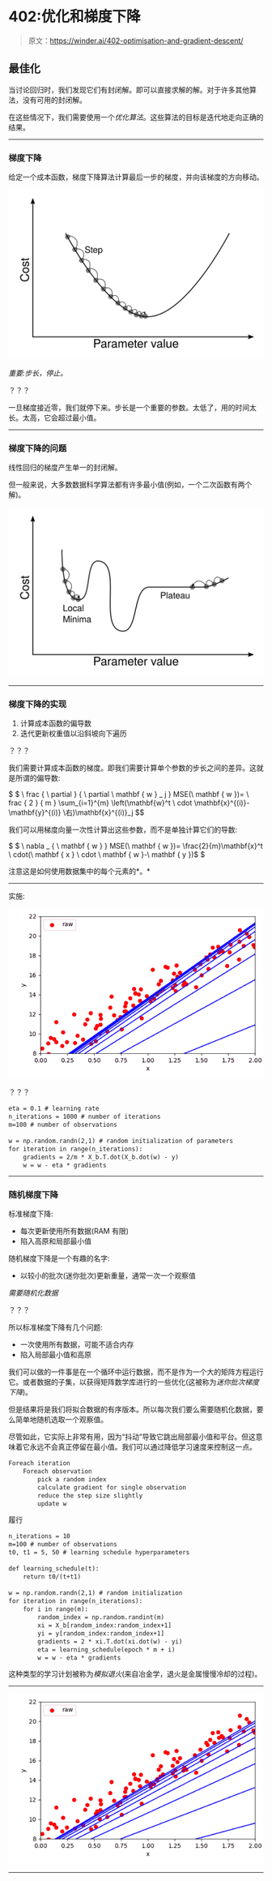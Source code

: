 # 402:优化和梯度下降

> 原文：<https://winder.ai/402-optimisation-and-gradient-descent/>

## 最佳化

当讨论回归时，我们发现它们有封闭解。即可以直接求解的解。对于许多其他算法，没有可用的封闭解。

在这些情况下，我们需要使用一个*优化算法*。这些算法的目标是迭代地走向正确的结果。

* * *

### 梯度下降

给定一个成本函数，梯度下降算法计算最后一步的梯度，并向该梯度的方向移动。

![Gradient Descent](img/002dff954cb874fc39807f9dbd70c009.png)

*重要:步长，停止。*

？？？

一旦梯度接近零，我们就停下来。步长是一个重要的参数。太低了，用的时间太长。太高，它会超过最小值。

* * *

### 梯度下降的问题

线性回归的梯度产生单一的封闭解。

但一般来说，大多数数据科学算法都有许多最小值(例如，一个二次函数有两个解)。

![Issues with Gradient Descent](img/6eb670287a3570c044816fcbdf2156ea.png)

* * *

### 梯度下降的实现

1.  计算成本函数的偏导数
2.  迭代更新权重值以沿斜坡向下遍历

？？？

我们需要计算成本函数的梯度。即我们需要计算单个参数的步长之间的差异。这就是所谓的偏导数:

$ $ \ frac { \ partial } { \ partial \ mathbf { w } _ j } MSE(\ mathbf { w })= \ frac { 2 } { m } \sum_{i=1}^{m} \left(\mathbf{w}^t \ cdot \mathbf{x}^{(i)}-\mathbf{y}^{(i)} \右)\mathbf{x}^{(i)}_j $$

我们可以用梯度向量一次性计算出这些参数，而不是单独计算它们的导数:

$ $ \ nabla _ { \ mathbf { w } } MSE(\ mathbf { w })= \frac{2}{m}\mathbf{x}^t \ cdot(\ mathbf { x } \ cdot \ mathbf { w }-\ mathbf { y })$ $

注意这是如何使用数据集中的每个元素的*。*

* * *

实施:

![Gradient Descent implementation](img/cd8592a5f6eeff15ed68cdbbf1d685e2.png)

？？？

```
eta = 0.1 # learning rate
n_iterations = 1000 # number of iterations
m=100 # number of observations

w = np.random.randn(2,1) # random initialization of parameters
for iteration in range(n_iterations):
    gradients = 2/m * X_b.T.dot(X_b.dot(w) - y)
    w = w - eta * gradients 
```

* * *

### 随机梯度下降

标准梯度下降:

*   每次更新使用所有数据(RAM 有限)
*   陷入高原和局部最小值

随机梯度下降是一个有趣的名字:

*   以较小的批次(迷你批次)更新重量，通常一次一个观察值

*需要随机化数据*

？？？

所以标准梯度下降有几个问题:

*   一次使用所有数据，可能不适合内存
*   陷入局部最小值和高原

我们可以做的一件事是在一个循环中运行数据，而不是作为一个大的矩阵方程运行它。或者数据的子集，以获得矩阵数学库进行的一些优化(这被称为*迷你批次梯度下降*)。

但是结果将是我们将拟合数据的有序版本。所以每次我们要么需要随机化数据，要么简单地随机选取一个观察值。

尽管如此，它实际上非常有用，因为“抖动”导致它跳出局部最小值和平台。但这意味着它永远不会真正停留在最小值。我们可以通过降低学习速度来控制这一点。

```
Foreach iteration
    Foreach observation
        pick a random index
        calculate gradient for single observation
        reduce the step size slightly
        update w 
```

履行

```
n_iterations = 10
m=100 # number of observations
t0, t1 = 5, 50 # learning schedule hyperparameters

def learning_schedule(t):
    return t0/(t+t1)

w = np.random.randn(2,1) # random initialization
for iteration in range(n_iterations):
    for i in range(m):
        random_index = np.random.randint(m)
        xi = X_b[random_index:random_index+1]
        yi = y[random_index:random_index+1]
        gradients = 2 * xi.T.dot(xi.dot(w) - yi)
        eta = learning_schedule(epoch * m + i)
        w = w - eta * gradients 
```

这种类型的学习计划被称为*模拟退火*(来自冶金学，退火是金属慢慢冷却的过程)。

* * *

![Stochastic Gradient Descent](img/4d25c6a59eb5a51e2cf2bf69ce4fbfc6.png)

* * *